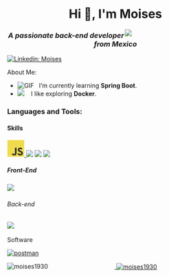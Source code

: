 <h1 align="center">Hi 👋, I'm Moises</h1>

<div>
  <img align='right' src="https://media.giphy.com/media/M9gbBd9nbDrOTu1Mqx/giphy.gif" width="230">
</div>
<em>
<h3 align="center">A passionate back-end developer from Mexico</h3>
</em>

[![Linkedin: Moises](https://img.shields.io/badge/-Moises-blue?style=flat-square&logo=Linkedin&logoColor=white&link=https://www.linkedin.com/in/Moises-p-singh/)](https://www.linkedin.com/in/moisespalacios/)

<h8 align="left">About Me:</h8>
- <img alt="GIF" src="https://github.com/SP-XD/SP-XD/blob/main/images/Developer.gif" width="25" /> &nbsp; I’m currently learning **Spring Boot**. <br>
- <img src="https://github.com/SP-XD/SP-XD/blob/main/images/hyperkitty.gif?raw=true" width="20" />&nbsp;&nbsp;&nbsp; I like exploring **Docker**. <br>


<h3 align="left">Languages and Tools:</h3>
<h4 align="left">Skills</h4>
<p></a> <a href="https://developer.mozilla.org/en-US/docs/Web/JavaScript" target="_blank" rel="noreferrer"> <img src="https://raw.githubusercontent.com/devicons/devicon/master/icons/javascript/javascript-original.svg" alt="javascript" width="40" height="40"/> </a>
<img src="https://img.shields.io/badge/javascript%20-%23007ACC.svg?&style=for-the-badge&logo=javascript&logoColor=yellow"/>
<img src="https://img.shields.io/badge/python%20-%23007ACC.svg?&style=for-the-badge&logo=python&logoColor=yellow"/>
<img src="https://img.shields.io/github/pipenv/python-version/sd/7?color=blue&label=Python&logo=python&style=for-the-badge">
  
<h5 align="left">Front-End</h5>
<p><img src="https://img.shields.io/badge/react%20-%2320232a.svg?&style=for-the-badge&logo=react&logoColor=%2361DAFB"/></p>
<h6 align="left">Back-end</h6>
<p><img src="https://img.shields.io/badge/node.js%20-%2343853D.svg?&style=for-the-badge&logo=node.js&logoColor=white"/></p>
<h7 align="left">Software</h7>
<p align="left"><a href="https://postman.com" target="_blank" rel="noreferrer"> <img src="https://www.vectorlogo.zone/logos/getpostman/getpostman-icon.svg" alt="postman" width="40" height="40"/></p>

<div align="center">
<p><img align="left" src="https://github-readme-stats.vercel.app/api/top-langs?username=moises1930&show_icons=true&theme=tokyonight&locale=en&layout=compact" alt="moises1930" /></p>

<p>&nbsp;<img align="center" src="https://github-readme-stats.vercel.app/api?username=moises1930&show_icons=true&theme=tokyonight&locale=en" alt="moises1930" /></p>
</div>
  
